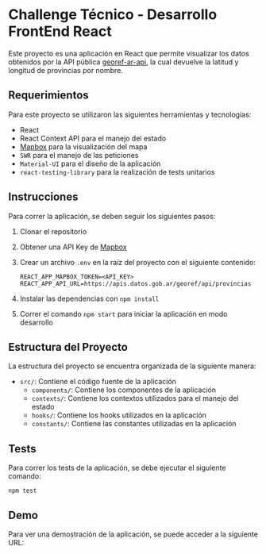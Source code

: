 # Challenge Técnico - Desarrollo FrontEnd React

Este proyecto es una aplicación en React que permite visualizar los datos obtenidos por la API pública [georef-ar-api](https://datosgobar.github.io/georef-ar-api/), la cual devuelve la latitud y longitud de provincias por nombre.

## Requerimientos

Para este proyecto se utilizaron las siguientes herramientas y tecnologías:

- React
- React Context API para el manejo del estado
- [Mapbox](https://www.mapbox.com/) para la visualización del mapa
- `SWR` para el manejo de las peticiones
- `Material-UI` para el diseño de la aplicación
- `react-testing-library` para la realización de tests unitarios

## Instrucciones

Para correr la aplicación, se deben seguir los siguientes pasos:

1.  Clonar el repositorio
2.  Obtener una API Key de [Mapbox](https://www.mapbox.com/)
3.  Crear un archivo `.env` en la raíz del proyecto con el siguiente contenido:

        REACT_APP_MAPBOX_TOKEN=<API_KEY>
        REACT_APP_API_URL=https://apis.datos.gob.ar/georef/api/provincias

4.  Instalar las dependencias con `npm install`
5.  Correr el comando `npm start` para iniciar la aplicación en modo desarrollo

## Estructura del Proyecto

La estructura del proyecto se encuentra organizada de la siguiente manera:

- `src/`: Contiene el código fuente de la aplicación
  - `components/`: Contiene los componentes de la aplicación
  - `contexts/`: Contiene los contextos utilizados para el manejo del estado
  - `hooks/`: Contiene los hooks utilizados en la aplicación
  - `constants/`: Contiene las constantes utilizadas en la aplicación

## Tests

Para correr los tests de la aplicación, se debe ejecutar el siguiente comando:

    npm test

## Demo

Para ver una demostración de la aplicación, se puede acceder a la siguiente URL:

